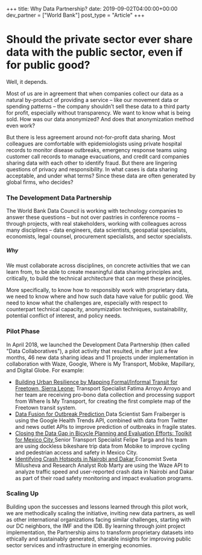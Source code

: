 +++
title: Why Data Partnership?
date: 2019-09-02T04:00:00+00:00
dev_partner = ["World Bank"]
post_type = "Article"
+++
# Should the private sector ever share data with the public sector, even if for public good?

Well, it depends.

Most of us are in agreement that when companies collect our data as a natural by-product of providing a service – like our movement data or spending patterns – the company shouldn’t sell these data to a third party for profit, especially without transparency. We want to know what is being sold. How was our data anonymized? And does that anonymization method even work?

But there is less agreement around not-for-profit data sharing. Most colleagues are comfortable with epidemiologists using private hospital records to monitor disease outbreaks, emergency response teams using customer call records to manage evacuations, and credit card companies sharing data with each other to identify fraud. But there are lingering questions of privacy and responsibility. In what cases is data sharing acceptable, and under what terms? Since these data are often generated by global firms, who decides?

### The Development Data Partnership

The World Bank Data Council is working with technology companies to answer these questions – but not over pastries in conference rooms – through projects, with real stakeholders, working with colleagues across many disciplines – data engineers, data scientists, geospatial specialists, economists, legal counsel, procurement specialists, and sector specialists.

##### Why

We must collaborate across disciplines, on concrete activities that we can learn from, to be able to create meaningful data sharing principles and, critically, to build the technical architecture that can meet these principles.

More specifically, to know how to responsibly work with proprietary data, we need to know where and how such data have value for public good. We need to know what the challenges are, especially with respect to counterpart technical capacity, anonymization techniques, sustainability, potential conflict of interest, and policy needs.

### Pilot Phase

In April 2018, we launched the Development Data Partnership (then called "Data Collaboratives"), a pilot activity that resulted, in after just a few months, 46 new data sharing ideas and 11 projects under implementation in collaboration with Waze, Google, Where is My Transport, Mobike, Mapillary, and Digital Globe. For example:

* <u>Building Urban Resilience by Mapping Formal/Informal Transit for Freetown, Sierra Leone:</u> Transport Specialist Fatima Arroyo Arroyo and her team are receiving pro-bono data collection and processing support from Where Is My Transport, for creating the first complete map of the Freetown transit system.
* <u>Data Fusion for Outbreak Prediction </u> Data Scientist Sam Fraiberger is using the Google Health Trends API, combined with data from Twitter and news outlet APIs to improve prediction of outbreaks in fragile states.
* <u>Closing the Data Gap in Bicycle Planning and Evaluation Efforts: Toolkit for Mexico City </u> Senior Transport Specialist Felipe Targa and his team are using dockless bikeshare trip data from Mobike to improve cycling and pedestrian access and safety in Mexico City.
* <u> Identifying Crash Hotspots in Nairobi and Dakar </u> Economist Sveta Milusheva and Research Analyst Rob Marty are using the Waze API to analyze traffic speed and user-reported crash data in Nairobi and Dakar as part of their road safety monitoring and impact evaluation programs.

### Scaling Up

Building upon the successes and lessons learned through this pilot work, we are methodically scaling the initiative, inviting new data partners, as well as other international organizations facing similar challenges, starting with our DC neighbors, the IMF and the IDB. By learning through joint project implementation, the Partnership aims to transform proprietary datasets into ethically and sustainably generated, sharable insights for improving public sector services and infrastructure in emerging economies.
